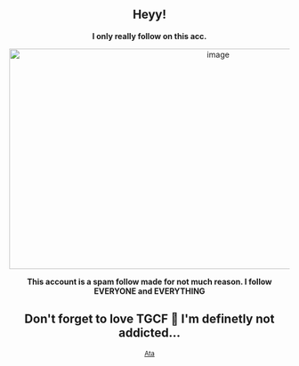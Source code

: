 <div align="center">

## Heyy!

**I only really follow on this acc.**

<img width="735" height="396" alt="image" src="https://github.com/user-attachments/assets/2f65b188-94e6-4f60-a0e6-7615da748df7" />

**This account is a spam follow made for not much reason. I follow EVERYONE and EVERYTHING**

## Don't forget to love TGCF 🤑 I'm definetly not addicted...

<sub> [Ata](https://chickenbootyweezer.atabook.org/) 

<!--
**Xielian-3000/Xielian-3000** is a ✨ _special_ ✨ repository because its `README.md` (this file) appears on your GitHub profile.

Here are some ideas to get you started:

- 🔭 I’m currently working on ...
- 🌱 I’m currently learning ...
- 👯 I’m looking to collaborate on ...
- 🤔 I’m looking for help with ...
- 💬 Ask me about ...
- 📫 How to reach me: ...
- 😄 Pronouns: ...
- ⚡ Fun fact: ...
-->
